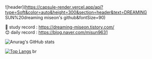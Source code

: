 

<!---
PMiseon/PMiseon is a ✨ special ✨ repository because its `README.md` (this file) appears on your GitHub profile.
You can click the Preview link to take a look at your changes.
--->

![header](https://capsule-render.vercel.app/api?type=Soft&color=auto&height=300&section=header&text=DREAMING SUN%20dreaming miseon's github&fontSize=90)

📖 study record : https://dreaming-miseon.tistory.com/ <br>
😊 daily record : https://blog.naver.com/misun9631


![Anurag's GitHub stats](https://github-readme-stats.vercel.app/api?username=PMiseon&show_icons=true&theme=radical)

[![Top Langs](https://github-readme-stats.vercel.app/api/top-langs/?username=PMiseon&langs_count=8)](https://github.com/PMiseon/github-readme-stats)
br
